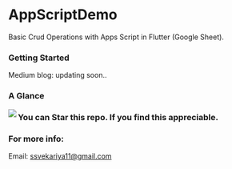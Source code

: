 # AppScriptDemo

Basic Crud Operations with Apps Script in Flutter (Google Sheet).

### Getting Started

Medium blog: updating soon..

### A Glance
<img align="left" src="https://i.stack.imgur.com/aTol1.jpg">

### You can Star this repo. If you find this appreciable.

### For more info:
Email: ssvekariya11@gmail.com
